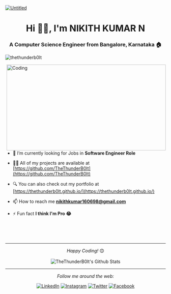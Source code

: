 [![Untitled](https://user-images.githubusercontent.com/50051805/155888255-bb4bff4a-72ad-4fef-8883-e79244cedf68.jpeg)](https://thethunderb0lt.github.io/)
<!-- [![Untitled](https://user-images.githubusercontent.com/50051805/154792235-d399451c-2fd1-43d1-a54f-1476f014616a.png)](https://thethunderb0lt.github.io/) -->
<h1 align="center">Hi 🙋‍♂️, I'm NIKITH KUMAR N</h1>
<h3 align="center">A Computer Science Engineer from Bangalore, Karnataka 🏠</h3>

<p align="left"> <img src="https://komarev.com/ghpvc/?username=thethunderb0lt&label=Profile%20views&color=0e75b6&style=flat" alt="thethunderb0lt" /> </p>
<img align="right" alt="Coding" width="500" height="270" src="https://user-images.githubusercontent.com/50051805/155887779-beb0b981-4be9-4c9a-8a74-bc243e6d1f0d.jpg"
>

- 🧐 I’m currently looking for Jobs in **Software Engineer Role**

- 👨‍💻 All of my projects are available at [https://github.com/TheThunderB0lt](https://github.com/TheThunderB0lt)

- 🔍 You can also check out my portfolio at [https://thethunderb0lt.github.io/](https://thethunderb0lt.github.io/)

- 📫 How to reach me **nikithkumar160698@gmail.com**

- ⚡ Fun fact **I think I'm Pro 😂**

</br>
</br>
</br>

---

<div align="center">
<i>Happy Coding!</i> 😊
</div>

</br>

<div align="center">
<img align="center" src="https://github-readme-stats.vercel.app/api?username=thethunderb0lt&include_all_commits=true&count_private=true&show_icons=true&line_height=20&title_color=ffffff&icon_color=009BB7&text_color=C9D1CD&bg_color=012D3B,000405,0090AB" alt="TheThunderB0lt's Github Stats">

---

<i>Follow me around the web:</i><br>

<a href="https://www.linkedin.com/in/nikithkumar/" target="_blank"><img src="https://img.shields.io/badge/LinkedIn-%230077B5.svg?&style=flat-square&logo=linkedin&logoColor=white" alt="LinkedIn"></a>
<a href="https://www.hackerrank.com/the_thunderbolt?hr_r=1" target="_blank"><img src="https://img.shields.io/badge/-Hackerrank-2EC866?style=flat-square&logo=HackerRank&logoColor=white" alt="Instagram"></a>
<a href="https://twitter.com/NIKITHKUMARN1" target="_blank"><img src="https://img.shields.io/badge/Twitter-%231DA1F2.svg?&style=flat-square&logo=twitter&logoColor=white" alt="Twitter"></a>
<a href="https://www.facebook.com/itznikith.kumar/" target="_blank"><img src="https://img.shields.io/badge/Facebook-1877F2.svg?style=flat-square&logo=facebook&logoColor=white" alt="Facebook"></a>
</div>

<!-- <a href="https://github.com/TheThunderB0lt/" target="_blank"><img src="https://img.shields.io/badge/GitHub-100000.svg?style=flat-square&logo=github&logoColor=white" alt="GitHub"></a>  -->
